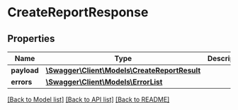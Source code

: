 # CreateReportResponse

## Properties
Name | Type | Description | Notes
------------ | ------------- | ------------- | -------------
**payload** | [**\Swagger\Client\Models\CreateReportResult**](CreateReportResult.md) |  | [optional] 
**errors** | [**\Swagger\Client\Models\ErrorList**](ErrorList.md) |  | [optional] 

[[Back to Model list]](../../README.md#documentation-for-models) [[Back to API list]](../../README.md#documentation-for-api-endpoints) [[Back to README]](../../README.md)

